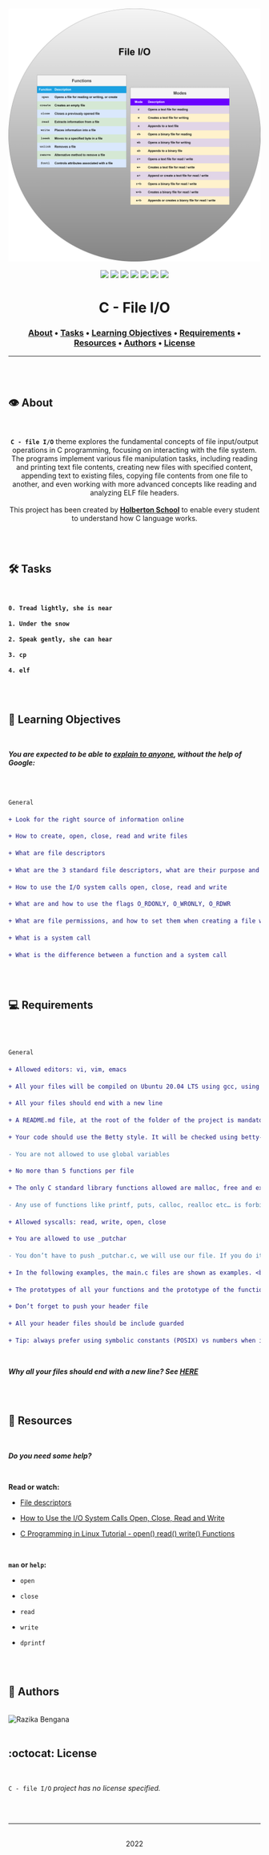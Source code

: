 <div align="center">
<br>

![File_I/O.png](README-image/file_io.png)

</div>


<p align="center">
<img src="https://img.shields.io/badge/-C-yellow">
<img src="https://img.shields.io/badge/-Linux-lightgrey">
<img src="https://img.shields.io/badge/-WSL-brown">
<img src="https://img.shields.io/badge/-Ubuntu%2020.04.4%20LTS-orange">
<img src="https://img.shields.io/badge/-JetBrains-blue">
<img src="https://img.shields.io/badge/-Holberton%20School-red">
<img src="https://img.shields.io/badge/License-not%20specified-brightgreen">
</p>


<h1 align="center"> C - File I/O </h1>


<h3 align="center">
<a href="https://github.com/RazikaBengana/holbertonschool-low_level_programming/tree/main/file_io#eye-about">About</a> •
<a href="https://github.com/RazikaBengana/holbertonschool-low_level_programming/tree/main/file_io#hammer_and_wrench-tasks">Tasks</a> •
<a href="https://github.com/RazikaBengana/holbertonschool-low_level_programming/tree/main/file_io#memo-learning-objectives">Learning Objectives</a> •
<a href="https://github.com/RazikaBengana/holbertonschool-low_level_programming/tree/main/file_io#computer-requirements">Requirements</a> •
<a href="https://github.com/RazikaBengana/holbertonschool-low_level_programming/tree/main/file_io#mag_right-resources">Resources</a> •
<a href="https://github.com/RazikaBengana/holbertonschool-low_level_programming/tree/main/file_io#bust_in_silhouette-authors">Authors</a> •
<a href="https://github.com/RazikaBengana/holbertonschool-low_level_programming/tree/main/file_io#octocat-license">License</a>
</h3>

---

<!-- ------------------------------------------------------------------------------------------------- -->

<br>
<br>

## :eye: About

<br>

<div align="center">

**`C - file I/O`** theme explores the fundamental concepts of file input/output operations in C programming, focusing on interacting with the file system.
<br>
The programs implement various file manipulation tasks, including reading and printing text file contents, creating new files with specified content, appending text to existing files, copying file contents from one file to another, and even working with more advanced concepts like reading and analyzing ELF file headers.
<br>
<br>
This project has been created by **[Holberton School](https://www.holbertonschool.com/about-holberton)** to enable every student to understand how C language works.

</div>

<br>
<br>

<!-- ------------------------------------------------------------------------------------------------- -->

## :hammer_and_wrench: Tasks

<br>

**`0. Tread lightly, she is near`**

**`1. Under the snow`**

**`2. Speak gently, she can hear`**

**`3. cp`**

**`4. elf`**

<br>
<br>

<!-- ------------------------------------------------------------------------------------------------- -->

## :memo: Learning Objectives

<br>

**_You are expected to be able to [explain to anyone](https://fs.blog/feynman-learning-technique/), without the help of Google:_**

<br>

```diff

General

+ Look for the right source of information online

+ How to create, open, close, read and write files

+ What are file descriptors

+ What are the 3 standard file descriptors, what are their purpose and what are their POSIX names

+ How to use the I/O system calls open, close, read and write

+ What are and how to use the flags O_RDONLY, O_WRONLY, O_RDWR

+ What are file permissions, and how to set them when creating a file with the open system call

+ What is a system call

+ What is the difference between a function and a system call

```

<br>
<br>

<!-- ------------------------------------------------------------------------------------------------- -->

## :computer: Requirements

<br>

```diff

General

+ Allowed editors: vi, vim, emacs

+ All your files will be compiled on Ubuntu 20.04 LTS using gcc, using the options -Wall -Werror -Wextra -pedantic -std=gnu89

+ All your files should end with a new line

+ A README.md file, at the root of the folder of the project is mandatory

+ Your code should use the Betty style. It will be checked using betty-style.pl and betty-doc.pl

- You are not allowed to use global variables

+ No more than 5 functions per file

+ The only C standard library functions allowed are malloc, free and exit

- Any use of functions like printf, puts, calloc, realloc etc… is forbidden

+ Allowed syscalls: read, write, open, close

+ You are allowed to use _putchar

- You don’t have to push _putchar.c, we will use our file. If you do it won’t be taken into account

+ In the following examples, the main.c files are shown as examples. <br> You can use them to test your functions, but you don’t have to push them to your repo (if you do we won’t take them into account). <br> We will use our own main.c files at compilation. <br> Our main.c files might be different from the one shown in the examples

+ The prototypes of all your functions and the prototype of the function _putchar should be included in your header file called main.h

+ Don’t forget to push your header file

+ All your header files should be include guarded

+ Tip: always prefer using symbolic constants (POSIX) vs numbers when it makes sense. For instance read(STDIN_FILENO, ... vs read(0, ...

```

<br>

**_Why all your files should end with a new line? See [HERE](https://unix.stackexchange.com/questions/18743/whats-the-point-in-adding-a-new-line-to-the-end-of-a-file/18789)_**

<br>
<br>

<!-- ------------------------------------------------------------------------------------------------- -->

## :mag_right: Resources

<br>

**_Do you need some help?_**

<br>

**Read or watch:**

* [File descriptors](https://en.wikipedia.org/wiki/File_descriptor)

* [How to Use the I/O System Calls Open, Close, Read and Write](https://medium.com/@muirujackson/how-to-use-the-i-o-system-calls-open-close-read-and-write-f6f80dc61e2a)

* [C Programming in Linux Tutorial - open() read() write() Functions](https://www.youtube.com/watch?v=WxNSJAbQ8Ik&ab_channel=DexTutor)

<br>

**`man` or `help`:**

* `open`

* `close`

* `read`

* `write`

* `dprintf`

<br>
<br>

<!-- ------------------------------------------------------------------------------------------------- -->

## :bust_in_silhouette: Authors

<br>

<img src="https://img.shields.io/badge/Razika%20Bengana-darkblue" alt="Razika Bengana" width="120">

<br>
<br>

<!-- ------------------------------------------------------------------------------------------------- -->

## :octocat: License

<br>

```C - file I/O``` _project has no license specified._

<br>
<br>

---

<p align="center"><br>2022</p>